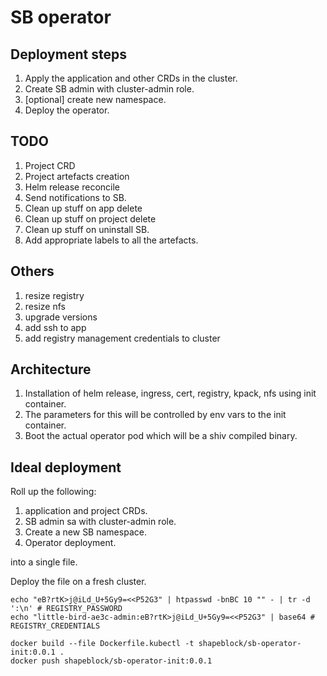 # SB operator

## Deployment steps

1. Apply the application and other CRDs in the cluster.
2. Create SB admin with cluster-admin role.
3. [optional] create new namespace.
4. Deploy the operator.

## TODO

1. Project CRD
2. Project artefacts creation
3. Helm release reconcile
4. Send notifications to SB.
5. Clean up stuff on app delete
6. Clean up stuff on project delete
7. Clean up stuff on uninstall SB.
8. Add appropriate labels to all the artefacts.


## Others

1. resize registry
2. resize nfs
3. upgrade versions
4. add ssh to app
5. add registry management credentials to cluster

## Architecture

1. Installation of helm release, ingress, cert, registry, kpack, nfs using init container.
2. The parameters for this will be controlled by env vars to the init container.
3. Boot the actual operator pod which will be a shiv compiled binary.

## Ideal deployment

Roll up the following:
1. application and project CRDs.
2. SB admin sa with cluster-admin role.
3. Create a new SB namespace.
4. Operator deployment.

into a single file.

Deploy the file on a fresh cluster.

```
echo "eB?rtK>j@iLd_U+5Gy9=<<P52G3" | htpasswd -bnBC 10 "" - | tr -d ':\n' # REGISTRY_PASSWORD
echo "little-bird-ae3c-admin:eB?rtK>j@iLd_U+5Gy9=<<P52G3" | base64 # REGISTRY_CREDENTIALS
```



```
docker build --file Dockerfile.kubectl -t shapeblock/sb-operator-init:0.0.1 .
docker push shapeblock/sb-operator-init:0.0.1
```